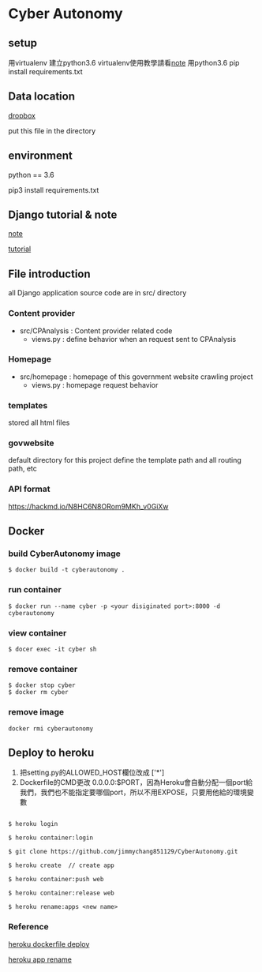 # Cyber Autonomy

## setup
用virtualenv 建立python3.6
virtualenv使用教學請看[note](https://hackmd.io/gnNUv5YOQdin9mHmafaEqg?both)
用python3.6 pip install requirements.txt

## Data location

[dropbox](https://www.dropbox.com/sh/ya8pumwyfttcrjc/AAArSHNYOn8FrM-NcxyJn3Z-a?dl=1)

put this file in the directory

## environment

python == 3.6

pip3 install requirements.txt

## Django tutorial & note

[note](https://hackmd.io/gnNUv5YOQdin9mHmafaEqg?both)

[tutorial](https://www.youtube.com/watch?v=F5mRW0jo-U4)

## File introduction

all Django application source code are in src/ directory

### Content provider

- src/CPAnalysis : Content provider related code
	- views.py : define behavior when an request sent to CPAnalysis

### Homepage

- src/homepage : homepage of this government website crawling project
	- views.py : homepage request behavior


### templates

stored all html files

### govwebsite

default directory for this project
define the template path and all routing path, etc

### API format
https://hackmd.io/N8HC6N8ORom9MKh_v0GiXw

## Docker

### build CyberAutonomy image

```
$ docker build -t cyberautonomy .
```

### run container

```
$ docker run --name cyber -p <your disiginated port>:8000 -d cyberautonomy
```

### view container

```
$ docer exec -it cyber sh
```

### remove container

```
$ docker stop cyber
$ docker rm cyber
```

### remove image

```
docker rmi cyberautonomy
```

## Deploy to heroku

1. 把setting.py的ALLOWED_HOST欄位改成 ['*']
2. Dockerfile的CMD更改 0.0.0.0:$PORT，因為Heroku會自動分配一個port給我們，我們也不能指定要哪個port，所以不用EXPOSE，只要用他給的環境變數

```

$ heroku login 

$ heroku container:login

$ git clone https://github.com/jimmychang851129/CyberAutonomy.git

$ heroku create  // create app

$ heroku container:push web

$ heroku container:release web

$ heroku rename:apps <new name>

```


### Reference

[heroku dockerfile deploy](https://devcenter.heroku.com/articles/container-registry-and-runtime#building-and-pushing-image-s)

[heroku app rename](https://devcenter.heroku.com/articles/renaming-apps)